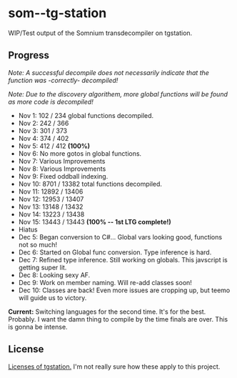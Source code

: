 # som--tg-station
WIP/Test output of the Somnium transdecompiler on tgstation.

## Progress
*Note: A successful decompile does not necessarily indicate that the function was -correctly- decompiled!*

*Note: Due to the discovery algorithem, more global functions will be found as more code is decompiled!*

- Nov 1: 102 / 234 global functions decompiled.
- Nov 2: 242 / 366
- Nov 3: 301 / 373
- Nov 4: 374 / 402
- Nov 5: 412 / 412 **(100%)**
- Nov 6: No more gotos in global functions.
- Nov 7: Various Improvements
- Nov 8: Various Improvements
- Nov 9: Fixed oddball indexing.
- Nov 10: 8701 / 13382 total functions decompiled.
- Nov 11: 12892 / 13406
- Nov 12: 12953 / 13407
- Nov 13: 13148 / 13432
- Nov 14: 13223 / 13438
- Nov 15: 13443 / 13443 **(100% -- 1st LTG complete!)**
- Hiatus
- Dec 5: Began conversion to C#... Global vars looking good, functions not so much!
- Dec 6: Started on Global func conversion. Type inference is hard.
- Dec 7: Refined type inference. Still working on globals. This javscript is getting super lit.
- Dec 8: Looking sexy AF.
- Dec 9: Work on member naming. Will re-add classes soon!
- Dec 10: Classes are back! Even more issues are cropping up, but teemo will guide us to victory.

**Current:** Switching languages for the second time. It's for the best. Probably. I want the damn thing to compile by the time finals are over. This is gonna be intense.

## License
[Licenses of tgstation.](https://github.com/somnium13/-tg-station#license) I'm not really sure how these apply to this project.
